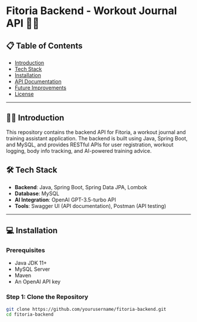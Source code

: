 # Fitoria Backend - Workout Journal API 💪📝

## 📋 Table of Contents
- [Introduction](#introduction)
- [Tech Stack](#tech-stack)
- [Installation](#installation)
- [API Documentation](#api-documentation)
- [Future Improvements](#future-improvements)
- [License](#license)

---

## 🏋️‍♂️ Introduction
This repository contains the backend API for Fitoria, a workout journal and training assistant application. The backend is built using Java, Spring Boot, and MySQL, and provides RESTful APIs for user registration, workout logging, body info tracking, and AI-powered training advice.

## 🛠️ Tech Stack
- **Backend**: Java, Spring Boot, Spring Data JPA, Lombok
- **Database**: MySQL
- **AI Integration**: OpenAI GPT-3.5-turbo API
- **Tools**: Swagger UI (API documentation), Postman (API testing)

---

## 💻 Installation

### Prerequisites
- Java JDK 11+
- MySQL Server
- Maven
- An OpenAI API key

### Step 1: Clone the Repository
```bash
git clone https://github.com/yourusername/fitoria-backend.git
cd fitoria-backend
